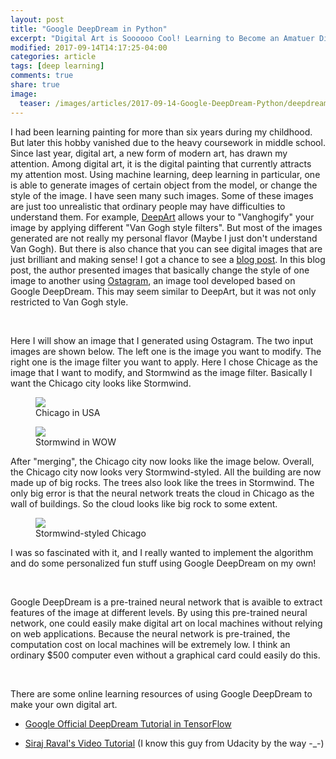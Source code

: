 ```yaml
---
layout: post
title: "Google DeepDream in Python"
excerpt: "Digital Art is Soooooo Cool! Learning to Become an Amatuer Digital Artist."
modified: 2017-09-14T14:17:25-04:00
categories: article
tags: [deep learning]
comments: true
share: true
image:
  teaser: /images/articles/2017-09-14-Google-DeepDream-Python/deepdream.jpg
---
```


I had been learning painting for more than six years during my childhood. But later this hobby vanished due to the heavy coursework in middle school. Since last year, digital art, a new form of modern art, has drawn my attention. Among digital art, it is the digital painting that currently attracts my attention most. Using machine learning, deep learning in particular, one is able to generate images of certain object from the model, or change the style of the image. I have seen many such images. Some of these images are just too unrealistic that ordinary people may have difficulties to understand them. For example, [DeepArt](https://deepart.io/) allows your to "Vanghogify" your image by applying different "Van Gogh style filters". But most of the images generated are not really my personal flavor (Maybe I just don't understand Van Gogh). But there is also chance that you can see digital images that are just brilliant and making sense! I got a chance to see a [blog post](https://www.boredpanda.com/inceptionism-neural-network-deep-dream-art/). In this blog post, the author presented images that basically change the style of one image to another using [Ostagram](http://www.ostagram.ru/static_pages/lenta?last_days=30), an image tool developed based on Google DeepDream. This may seem similar to DeepArt, but it was not only restricted to Van Gogh style. 

<br />

Here I will show an image that I generated using Ostagram. The two input images are shown below. The left one is the image you want to modify. The right one is the image filter you want to apply. Here I chose Chicage as the image that I want to modify, and Stormwind as the image filter. Basically I want the Chicago city looks like Stormwind.

<figure class = "titled-image">
    <img src = "{{ site.url }}/images/articles/2017-09-14-Google-DeepDream-Python/chicago.jpg">
    <figcaption>Chicago in USA</figcaption>
</figure>

<figure class = "titled-image">
    <img src = "{{ site.url }}/images/articles/2017-09-14-Google-DeepDream-Python/stormwind.jpg">
    <figcaption>Stormwind in WOW</figcaption>
</figure>

After "merging", the Chicago city now looks like the image below. Overall, the Chicago city now looks very Stormwind-styled. All the building are now made up of big rocks. The trees also look like the trees in Stormwind. The only big error is that the neural network treats the cloud in Chicago as the wall of buildings. So the cloud looks like big rock to some extent.

<figure class = "titled-image">
    <img src = "{{ site.url }}/images/articles/2017-09-14-Google-DeepDream-Python/chicago-stormwind.jpg">
    <figcaption>Stormwind-styled Chicago</figcaption>
</figure>

I was so fascinated with it, and I really wanted to implement the algorithm and do some personalized fun stuff using Google DeepDream on my own!

<br />

Google DeepDream is a pre-trained neural network that is avaible to extract features of the image at different levels. By using this pre-trained neural network, one could easily make digital art on local machines without relying on web applications. Because the neural network is pre-trained, the computation cost on local machines will be extremely low. I think an ordinary $500 computer even without a graphical card could easily do this.

<br />

There are some online learning resources of using Google DeepDream to make your own digital art.

* [Google Official DeepDream Tutorial in TensorFlow](https://github.com/tensorflow/tensorflow/blob/master/tensorflow/examples/tutorials/deepdream/deepdream.ipynb) 

* [Siraj Raval's Video Tutorial](https://www.youtube.com/watch?v=MrBzgvUNr4w) (I know this guy from Udacity by the way -_-)
